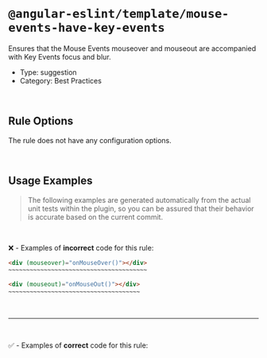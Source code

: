 <!--

  DO NOT EDIT.

  This markdown file was autogenerated using a mixture of the following files as the source of truth for its data:
  - ../../src/rules/mouse-events-have-key-events.ts
  - ../../tests/rules/mouse-events-have-key-events/cases.ts

  In order to update this file, it is therefore those files which need to be updated, as well as potentially the generator script:
  - ../../../../tools/scripts/generate-rule-docs.ts

-->

# `@angular-eslint/template/mouse-events-have-key-events`

Ensures that the Mouse Events mouseover and mouseout are accompanied with Key Events focus and blur.

- Type: suggestion
- Category: Best Practices

<br>

## Rule Options

The rule does not have any configuration options.

<br>

## Usage Examples

> The following examples are generated automatically from the actual unit tests within the plugin, so you can be assured that their behavior is accurate based on the current commit.

<br>

❌ - Examples of **incorrect** code for this rule:

```html
<div (mouseover)="onMouseOver()"></div>
~~~~~~~~~~~~~~~~~~~~~~~~~~~~~~~~~~~~~~~
```

```html
<div (mouseout)="onMouseOut()"></div>
~~~~~~~~~~~~~~~~~~~~~~~~~~~~~~~~~~~~~
```

<br>

---

<br>

✅ - Examples of **correct** code for this rule:
